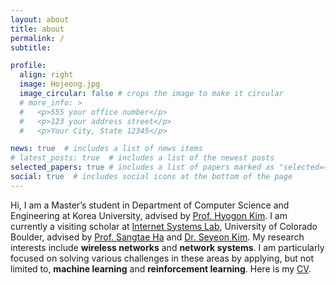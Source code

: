 ```yaml
---
layout: about
title: about
permalink: /
subtitle:

profile:
  align: right
  image: Hojeong.jpg
  image_circular: false # crops the image to make it circular
  # more_info: >
  #   <p>555 your office number</p>
  #   <p>123 your address street</p>
  #   <p>Your City, State 12345</p>

news: true  # includes a list of news items
# latest_posts: true  # includes a list of the newest posts
selected_papers: true # includes a list of papers marked as "selected={true}"
social: true  # includes social icons at the bottom of the page
---
```


Hi, I am a Master’s student in Department of Computer Science and Engineering at Korea University, advised by [Prof. Hyogon Kim](http://widen.korea.ac.kr). I am currently a visiting scholar at [Internet Systems Lab](https://netstech.org/), University of Colorado Boulder, advised by [Prof. Sangtae Ha](https://netstech.org/sangtaeha/) and [Dr. Seyeon Kim](https://sites.google.com/view/seyeon/?pli=1). My research interests include **wireless networks** and **network systems**. I am particularly focused on solving various challenges in these areas by applying, but not limited to, **machine learning** and **reinforcement learning**. Here is my [CV](../assets/pdf/CV_20240705.pdf).


<!-- Changed? Write your biography here. Tell the world about yourself. Link to your favorite [subreddit](http://reddit.com). You can put a picture in, too. The code is already in, just name your picture `prof_pic.jpg` and put it in the `img/` folder.

Put your address / P.O. box / other info right below your picture. You can also disable any of these elements by editing `profile` property of the YAML header of your `_pages/about.md`. Edit `_bibliography/papers.bib` and Jekyll will render your [publications page](/al-folio/publications/) automatically.

Link to your social media connections, too. This theme is set up to use [Font Awesome icons](https://fontawesome.com/) and [Academicons](https://jpswalsh.github.io/academicons/), like the ones below. Add your Facebook, Twitter, LinkedIn, Google Scholar, or just disable all of them. -->